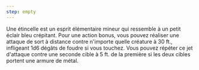```yaml
---
step: empty
---
```

Une étincelle est un esprit élémentaire mineur qui ressemble à un petit éclair bleu crépitant. Pour une action bonus, vous pouvez réaliser une attaque de sort à distance contre n'importe quelle créature à 30 ft., infligeant 1d6 dégâts de foudre si vous touchez. Vous pouvez répéter ce jet d'attaque contre une seconde cible à 5 ft. de la première si les deux cibles portent une armure de métal.